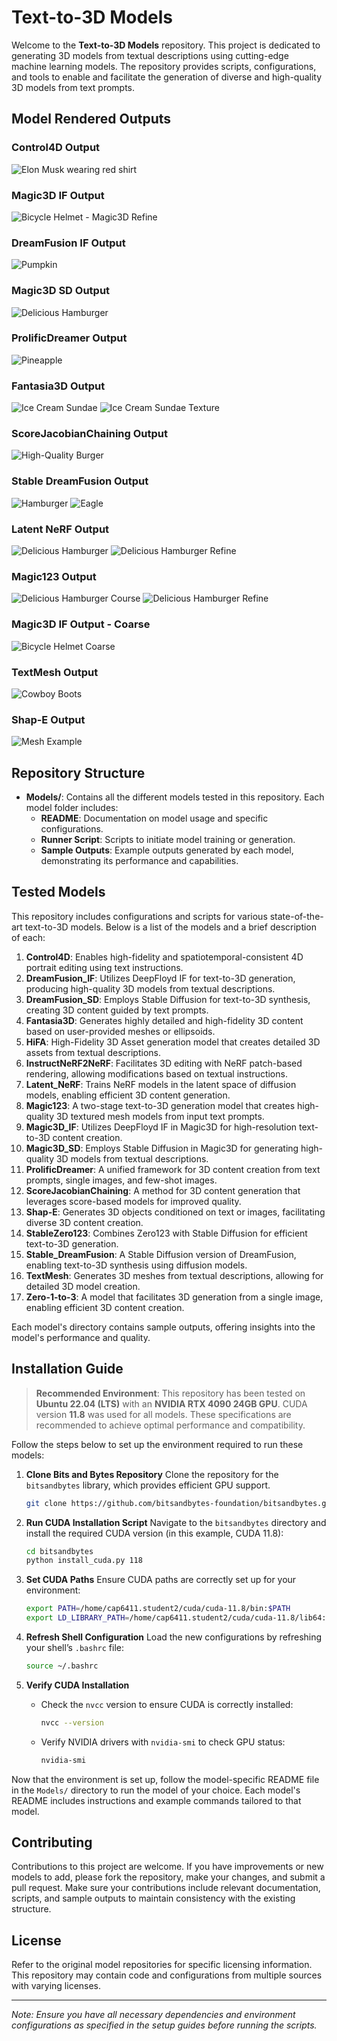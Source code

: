 # Text-to-3D Models

Welcome to the **Text-to-3D Models** repository. This project is dedicated to generating 3D models from textual descriptions using cutting-edge machine learning models. The repository provides scripts, configurations, and tools to enable and facilitate the generation of diverse and high-quality 3D models from text prompts.

## Model Rendered Outputs

### Control4D Output
![Elon Musk wearing red shirt](Samples/Control4D_output_twindom_Elon_Musk_wearing_red_shirt_RAW_photo_high_detailed_skin.gif)

### Magic3D IF Output
![Bicycle Helmet - Magic3D Refine](Samples/Magic3D_IF_output_magic3d-refine-sd_A_bicycle_helmet_0.gif)

### DreamFusion IF Output
![Pumpkin](Samples/DreamFusion_IF_output_an_orange_pumpkin.gif)

### Magic3D SD Output
![Delicious Hamburger](Samples/Magic3D_SD_output_a_delicious_hamburger.gif)

### ProlificDreamer Output
![Pineapple](Samples/ProlificDreamer_output_a_pineapple.gif)

### Fantasia3D Output
![Ice Cream Sundae](Samples/Fantasia3D_output_a_DSLR_photo_of_an_ice_cream_sundae.gif)
![Ice Cream Sundae Texture](Samples/Fantasia3D_output_a_DSLR_photo_of_an_ice_cream_sundae_texture.gif)

### ScoreJacobianChaining Output
![High-Quality Burger](Samples/ScoreJacobianChaining_output_A_high_quality_photo_of_a_delicious_burger.gif)

### Stable DreamFusion Output
![Hamburger](Samples/Stable_DreamFusion_output_a_hamburger.gif)
![Eagle](Samples/Stable_DreamFusion_output_an_eagle.gif)

### Latent NeRF Output
![Delicious Hamburger](Samples/Latent_NeRF_output_a_delicious_hamburger.gif)
![Delicious Hamburger Refine](Samples/Latent_NeRF_output_a_delicious_hamburger_refine.gif)

### Magic123 Output
![Delicious Hamburger Course](Samples/Magic123_output_a_delicious_hamburger_course.gif)
![Delicious Hamburger Refine](Samples/Magic123_output_a_delicious_hamburger_refine.gif)

### Magic3D IF Output - Coarse
![Bicycle Helmet Coarse](Samples/Magic3D_IF_output_magic3d-coarse-if_A_bicycle_helmet_0.gif)

### TextMesh Output
![Cowboy Boots](Samples/TextMesh_output_cowboy_boots.gif)

### Shap-E Output
![Mesh Example](Samples/shap_e_ImageToStl.com_example_mesh_0.gif)

## Repository Structure

- **Models/**: Contains all the different models tested in this repository. Each model folder includes:
  - **README**: Documentation on model usage and specific configurations.
  - **Runner Script**: Scripts to initiate model training or generation.
  - **Sample Outputs**: Example outputs generated by each model, demonstrating its performance and capabilities.

## Tested Models

This repository includes configurations and scripts for various state-of-the-art text-to-3D models. Below is a list of the models and a brief description of each:

1. **Control4D**: Enables high-fidelity and spatiotemporal-consistent 4D portrait editing using text instructions.
2. **DreamFusion_IF**: Utilizes DeepFloyd IF for text-to-3D generation, producing high-quality 3D models from textual descriptions.
3. **DreamFusion_SD**: Employs Stable Diffusion for text-to-3D synthesis, creating 3D content guided by text prompts.
4. **Fantasia3D**: Generates highly detailed and high-fidelity 3D content based on user-provided meshes or ellipsoids.
5. **HiFA**: High-Fidelity 3D Asset generation model that creates detailed 3D assets from textual descriptions.
6. **InstructNeRF2NeRF**: Facilitates 3D editing with NeRF patch-based rendering, allowing modifications based on textual instructions.
7. **Latent_NeRF**: Trains NeRF models in the latent space of diffusion models, enabling efficient 3D content generation.
8. **Magic123**: A two-stage text-to-3D generation model that creates high-quality 3D textured mesh models from input text prompts.
9. **Magic3D_IF**: Utilizes DeepFloyd IF in Magic3D for high-resolution text-to-3D content creation.
10. **Magic3D_SD**: Employs Stable Diffusion in Magic3D for generating high-quality 3D models from textual descriptions.
11. **ProlificDreamer**: A unified framework for 3D content creation from text prompts, single images, and few-shot images.
12. **ScoreJacobianChaining**: A method for 3D content generation that leverages score-based models for improved quality.
13. **Shap-E**: Generates 3D objects conditioned on text or images, facilitating diverse 3D content creation.
14. **StableZero123**: Combines Zero123 with Stable Diffusion for efficient text-to-3D generation.
15. **Stable_DreamFusion**: A Stable Diffusion version of DreamFusion, enabling text-to-3D synthesis using diffusion models.
16. **TextMesh**: Generates 3D meshes from textual descriptions, allowing for detailed 3D model creation.
17. **Zero-1-to-3**: A model that facilitates 3D generation from a single image, enabling efficient 3D content creation.

Each model's directory contains sample outputs, offering insights into the model's performance and quality.

## Installation Guide

> **Recommended Environment**: This repository has been tested on **Ubuntu 22.04 (LTS)** with an **NVIDIA RTX 4090 24GB GPU**. CUDA version **11.8** was used for all models. These specifications are recommended to achieve optimal performance and compatibility.

Follow the steps below to set up the environment required to run these models:

1. **Clone Bits and Bytes Repository**
   Clone the repository for the `bitsandbytes` library, which provides efficient GPU support.
   ```bash
   git clone https://github.com/bitsandbytes-foundation/bitsandbytes.git
   ```

2. **Run CUDA Installation Script**
   Navigate to the `bitsandbytes` directory and install the required CUDA version (in this example, CUDA 11.8):
   ```bash
   cd bitsandbytes
   python install_cuda.py 118
   ```

3. **Set CUDA Paths**
   Ensure CUDA paths are correctly set up for your environment:
   ```bash
   export PATH=/home/cap6411.student2/cuda/cuda-11.8/bin:$PATH
   export LD_LIBRARY_PATH=/home/cap6411.student2/cuda/cuda-11.8/lib64:$LD_LIBRARY_PATH
   ```

4. **Refresh Shell Configuration**
   Load the new configurations by refreshing your shell’s `.bashrc` file:
   ```bash
   source ~/.bashrc
   ```

5. **Verify CUDA Installation**
   - Check the `nvcc` version to ensure CUDA is correctly installed:
     ```bash
     nvcc --version
     ```
   - Verify NVIDIA drivers with `nvidia-smi` to check GPU status:
     ```bash
     nvidia-smi
     ```

Now that the environment is set up, follow the model-specific README file in the `Models/` directory to run the model of your choice. Each model's README includes instructions and example commands tailored to that model.

## Contributing

Contributions to this project are welcome. If you have improvements or new models to add, please fork the repository, make your changes, and submit a pull request. Make sure your contributions include relevant documentation, scripts, and sample outputs to maintain consistency with the existing structure.

## License

Refer to the original model repositories for specific licensing information. This repository may contain code and configurations from multiple sources with varying licenses.

---

*Note: Ensure you have all necessary dependencies and environment configurations as specified in the setup guides before running the scripts.*
